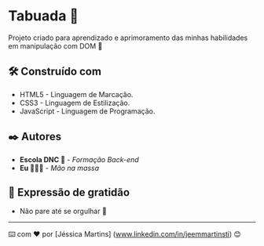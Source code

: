 # Tabuada 🧮

Projeto criado para aprendizado e aprimoramento das minhas habilidades em manipulação com DOM 🚀

## 🛠️ Construído com

* HTML5 - Linguagem de Marcação.
* CSS3 - Linguagem de Estilização.
* JavaScript - Linguagem de Programação.

## ✒️ Autores

* **Escola DNC 🤘** - *Formação Back-end*
* **Eu 👩🏻‍💻** - *Mão na massa* 

## 🎁 Expressão de gratidão

* Não pare até se orgulhar 🌻

---
⌨️ com ❤️ por [Jéssica Martins] (www.linkedin.com/in/jeemmartinsti) 😊
